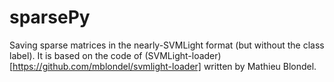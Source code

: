 # sparsePy
Saving sparse matrices in the nearly-SVMLight format (but without the class label). It is based on the code of  (SVMLight-loader)[https://github.com/mblondel/svmlight-loader] written by Mathieu Blondel.
